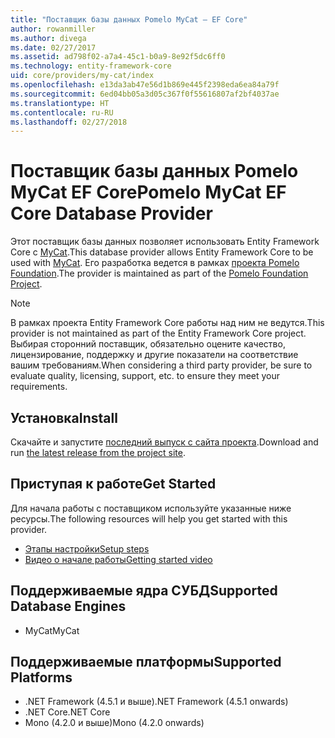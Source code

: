 ```yaml
---
title: "Поставщик базы данных Pomelo MyCat — EF Core"
author: rowanmiller
ms.author: divega
ms.date: 02/27/2017
ms.assetid: ad798f02-a7a4-45c1-b0a9-8e92f5dc6ff0
ms.technology: entity-framework-core
uid: core/providers/my-cat/index
ms.openlocfilehash: e13da3ab47e56d1b869e445f2398eda6ea84a79f
ms.sourcegitcommit: 6ed04bb05a3d05c367f0f55616807af2bf4037ae
ms.translationtype: HT
ms.contentlocale: ru-RU
ms.lasthandoff: 02/27/2018
---
```

# <a name="pomelo-mycat-ef-core-database-provider"></a><span data-ttu-id="914c8-102">Поставщик базы данных Pomelo MyCat EF Core</span><span class="sxs-lookup"><span data-stu-id="914c8-102">Pomelo MyCat EF Core Database Provider</span></span>

<span data-ttu-id="914c8-103">Этот поставщик базы данных позволяет использовать Entity Framework Core с [MyCat](https://github.com/MyCATApache/Mycat-Server).</span><span class="sxs-lookup"><span data-stu-id="914c8-103">This database provider allows Entity Framework Core to be used with [MyCat](https://github.com/MyCATApache/Mycat-Server).</span></span> <span data-ttu-id="914c8-104">Его разработка ведется в рамках [проекта Pomelo Foundation](https://github.com/PomeloFoundation/Entity-Framework-Core-MyCat-Proxy).</span><span class="sxs-lookup"><span data-stu-id="914c8-104">The provider is maintained as part of the [Pomelo Foundation Project](https://github.com/PomeloFoundation/Entity-Framework-Core-MyCat-Proxy).</span></span>

> [!NOTE]  
> <span data-ttu-id="914c8-105">В рамках проекта Entity Framework Core работы над ним не ведутся.</span><span class="sxs-lookup"><span data-stu-id="914c8-105">This provider is not maintained as part of the Entity Framework Core project.</span></span> <span data-ttu-id="914c8-106">Выбирая сторонний поставщик, обязательно оцените качество, лицензирование, поддержку и другие показатели на соответствие вашим требованиям.</span><span class="sxs-lookup"><span data-stu-id="914c8-106">When considering a third party provider, be sure to evaluate quality, licensing, support, etc. to ensure they meet your requirements.</span></span>

## <a name="install"></a><span data-ttu-id="914c8-107">Установка</span><span class="sxs-lookup"><span data-stu-id="914c8-107">Install</span></span>

<span data-ttu-id="914c8-108">Скачайте и запустите [последний выпуск с сайта проекта](https://github.com/PomeloFoundation/Entity-Framework-Core-MyCat-Proxy/releases).</span><span class="sxs-lookup"><span data-stu-id="914c8-108">Download and run [the latest release from the project site](https://github.com/PomeloFoundation/Entity-Framework-Core-MyCat-Proxy/releases).</span></span>

## <a name="get-started"></a><span data-ttu-id="914c8-109">Приступая к работе</span><span class="sxs-lookup"><span data-stu-id="914c8-109">Get Started</span></span>

<span data-ttu-id="914c8-110">Для начала работы с поставщиком используйте указанные ниже ресурсы.</span><span class="sxs-lookup"><span data-stu-id="914c8-110">The following resources will help you get started with this provider.</span></span>
 * [<span data-ttu-id="914c8-111">Этапы настройки</span><span class="sxs-lookup"><span data-stu-id="914c8-111">Setup steps</span></span>](https://github.com/aspnet/EntityFramework.Docs/issues/252)
 * [<span data-ttu-id="914c8-112">Видео о начале работы</span><span class="sxs-lookup"><span data-stu-id="914c8-112">Getting started video</span></span>](https://www.youtube.com/watch?v=q0CXfFNtMZo)

## <a name="supported-database-engines"></a><span data-ttu-id="914c8-113">Поддерживаемые ядра СУБД</span><span class="sxs-lookup"><span data-stu-id="914c8-113">Supported Database Engines</span></span>

* <span data-ttu-id="914c8-114">MyCat</span><span class="sxs-lookup"><span data-stu-id="914c8-114">MyCat</span></span>

## <a name="supported-platforms"></a><span data-ttu-id="914c8-115">Поддерживаемые платформы</span><span class="sxs-lookup"><span data-stu-id="914c8-115">Supported Platforms</span></span>

* <span data-ttu-id="914c8-116">.NET Framework (4.5.1 и выше)</span><span class="sxs-lookup"><span data-stu-id="914c8-116">.NET Framework (4.5.1 onwards)</span></span>
* <span data-ttu-id="914c8-117">.NET Core</span><span class="sxs-lookup"><span data-stu-id="914c8-117">.NET Core</span></span>
* <span data-ttu-id="914c8-118">Mono (4.2.0 и выше)</span><span class="sxs-lookup"><span data-stu-id="914c8-118">Mono (4.2.0 onwards)</span></span>
